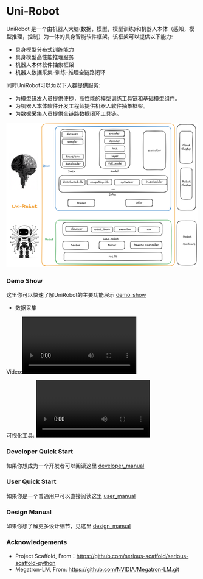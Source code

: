 # Uni-Robot


UniRobot 是一个由机器人大脑(数据，模型，模型训练)和机器人本体（感知，模型推理，控制）为一体的具身智能软件框架。该框架可以提供以下能力:

- 具身模型分布式训练能力
- 具身模型高性能推理服务
- 机器人本体软件抽象框架
- 机器人数据采集-训练-推理全链路闭环

同时UniRobot可以为以下人群提供服务:

- 为模型研发人员提供便捷，高性能的模型训练工具链和基础模型组件。
- 为机器人本体软件开发工程师提供机器人软件抽象框架。
- 为数据采集人员提供全链路数据闭环工具链。


![TOP-Design](./asset/img/uni-robot.png "UniRobot Top Desgin")

### Demo Show

这里你可以快速了解UniRobot的主要功能展示 [demo_show](./md_doc/demo_show.md)
 - 数据采集

Video:<video src="./asset/video/collect_data.mp4"></video>

可视化工具: <video src="./asset/video/vis_data.mp4"></video>

### Developer Quick Start

如果你想成为一个开发者可以阅读这里 [developer_manual](./md_doc/developer_manual.md)


### User Quick Start

如果你是一个普通用户可以直接阅读这里 [user_manual](./md_doc/user_manual.md)

### Design Manual

如果你想了解更多设计细节，见这里 [design_manual](./md_doc/design_manual.md)

### Acknowledgements

- Project Scaffold, From：https://github.com/serious-scaffold/serious-scaffold-python
- Megatron-LM, From: https://github.com/NVIDIA/Megatron-LM.git
